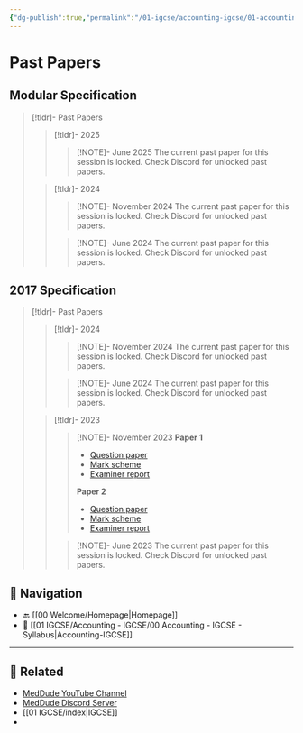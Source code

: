 ```yaml
---
{"dg-publish":true,"permalink":"/01-igcse/accounting-igcse/01-accounting-pastpapers/","created":"2025-06-16T07:41:49.344+03:00","updated":"2025-06-16T10:14:07.200+03:00"}
---
```


# Past Papers

## Modular Specification 

> [!tldr]- Past Papers
> > [!tldr]- 2025
> > > [!NOTE]- June 2025
> > > The current past paper for this session is locked. Check Discord for unlocked past papers.
>
> > [!tldr]- 2024
> > > [!NOTE]- November 2024
> >> The current past paper for this session is locked. Check Discord for unlocked past papers.
> >
> > > [!NOTE]- June 2024
> > > The current past paper for this session is locked. Check Discord for unlocked past papers.
## 2017 Specification

> [!tldr]- Past Papers
> > [!tldr]- 2024
> > > [!NOTE]- November 2024
> > > The current past paper for this session is locked. Check Discord for unlocked past papers.
> >
> > > [!NOTE]- June 2024
> > > The current past paper for this session is locked. Check Discord for unlocked past papers.
> 
> > [!tldr]- 2023
> > > [!NOTE]- November 2023
> > > **Paper 1**
> > > - [Question paper](https://qualifications.pearson.com/content/dam/pdf/International-GCSE/Accounting/2017/Exam-materials/4ac1-01-que-20231103.pdf)
> > > - [Mark scheme](https://qualifications.pearson.com/content/dam/pdf/International-GCSE/Accounting/2017/Exam-materials/4ac1-01-rms-20240125.pdf)
> > > - [Examiner report](https://qualifications.pearson.com/content/dam/pdf/International-GCSE/Accounting/2017/Exam-materials/4ac1-01-pef-20240125.pdf)
> > >
> > > **Paper 2**
> > > - [Question paper](https://qualifications.pearson.com/content/dam/pdf/International-GCSE/Accounting/2017/Exam-materials/4ac1-02-que-20231121.pdf)
> > > - [Mark scheme](https://qualifications.pearson.com/content/dam/pdf/International-GCSE/Accounting/2017/Exam-materials/4ac1-02-rms-20240125.pdf)
> > > - [Examiner report](https://qualifications.pearson.com/content/dam/pdf/International-GCSE/Accounting/2017/Exam-materials/4ac1-02-pef-20240125.pdf)
> >
> > > [!NOTE]- June 2023
> > > The current past paper for this session is locked. Check Discord for unlocked past papers.
## 🧭 Navigation

- 🔙 [[00 Welcome/Homepage\|Homepage]]
- 📁 [[01 IGCSE/Accounting - IGCSE/00 Accounting - IGCSE - Syllabus\|Accounting-IGCSE]]

---

## 🔗 Related

- [MedDude YouTube Channel](https://www.youtube.com/@MedDudee)
- [MedDude Discord Server](https://discord.com/invite/gQw6Smx8nX)
- [[01 IGCSE/index\|IGCSE]]
- 
